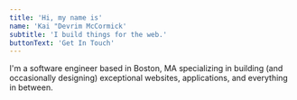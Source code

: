 ```yaml
---
title: 'Hi, my name is'
name: 'Kai "Devrim McCormick'
subtitle: 'I build things for the web.'
buttonText: 'Get In Touch'
---
```


I'm a software engineer based in Boston, MA specializing in building (and occasionally designing) exceptional websites, applications, and everything in between.
